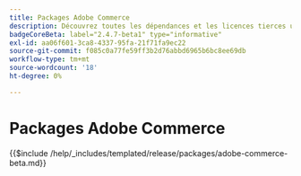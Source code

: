 ```yaml
---
title: Packages Adobe Commerce
description: Découvrez toutes les dépendances et les licences tierces utilisées dans Adobe Commerce.
badgeCoreBeta: label="2.4.7-beta1" type="informative"
exl-id: aa06f601-3ca8-4337-95fa-21f71fa9ec22
source-git-commit: f085c0a77fe59ff3b2d76abbd6965b6bc8ee69db
workflow-type: tm+mt
source-wordcount: '18'
ht-degree: 0%

---
```


# Packages Adobe Commerce

{{$include /help/_includes/templated/release/packages/adobe-commerce-beta.md}}
